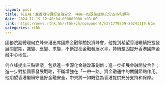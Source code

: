 ```yaml
---
layout: post
title: 何立峰：冀香港守護好金融安全　中央一如既往提供充分支持和保障
date: 2024-11-19 12:40:04.000000000 +08:00
link: https://news.rthk.hk/rthk/ch/component/k2/1779859-20241119.htm
categories: rthk
---
```


國務院副總理何立峰來港出席國際金融領袖投資峰會，他提到希望香港繼續把握發展關鍵期，識變、應變、求變，不斷提高金融發展水平，持續鞏固提升香港國際金融中心地位。

何立峰提出三點建議，包括進一步深化金融改革創新；進一步拓展金融開放合作；進一步對接國家發展戰略，不斷增強在「一帶一路」資金融通中的關鍵節點作用。他期望香港繼續守護好金融安全，中央將一如既往為香港提供充分支持和保障。
